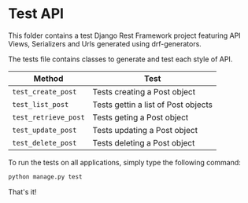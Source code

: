 
# Test API

This folder contains a test Django Rest Framework project featuring API Views, Serializers and Urls generated using drf-generators.

The tests file contains classes to generate and test each style of API.

| Method | Test |
| ------ | ------ |
| `test_create_post` | Tests creating a Post object |
| `test_list_post` | Tests gettin a list of Post objects |
| `test_retrieve_post` | Tests geting a Post object |
| `test_update_post` | Tests updating a Post object |
| `test_delete_post` | Tests deleting a Post object |

To run the tests on all applications, simply type the following command:

```bash
python manage.py test
```

That's it!

